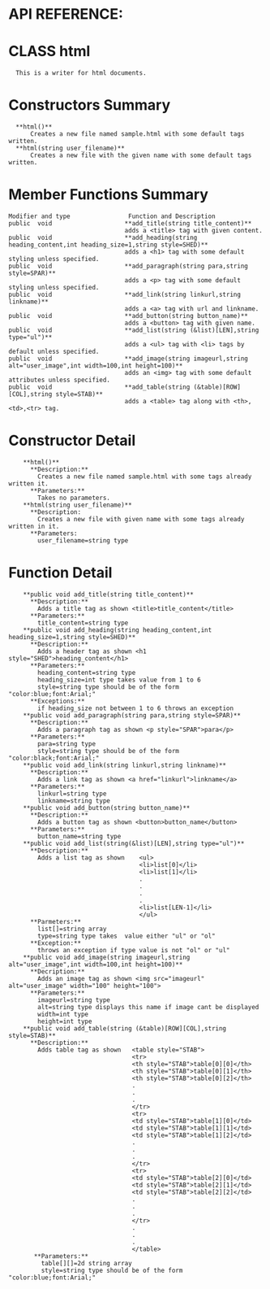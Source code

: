 # API REFERENCE:

# CLASS html
      This is a writer for html documents.
      
# Constructors Summary
      **html()**
          Creates a new file named sample.html with some default tags written. 
      **html(string user_filename)**
          Creates a new file with the given name with some default tags written.
     
# Member Functions Summary
    Modifier and type                Function and Description
    public  void                    **add_title(string title_content)**
                                    adds a <title> tag with given content.
    public  void                    **add_heading(string heading_content,int heading_size=1,string style=SHED)**
                                    adds a <h1> tag with some default styling unless specified.
    public  void                    **add_paragraph(string para,string style=SPAR)**
                                    adds a <p> tag with some default styling unless specified.
    public  void                    **add_link(string linkurl,string linkname)**
                                    adds a <a> tag with url and linkname.
    public  void                    **add_button(string button_name)**
                                    adds a <button> tag with given name.
    public  void                    **add_list(string (&list)[LEN],string type="ul")**
                                    adds a <ul> tag with <li> tags by default unless specified.
    public  void                    **add_image(string imageurl,string alt="user_image",int width=100,int height=100)**
                                    adds an <img> tag with some default attributes unless specified.
    public  void                    **add_table(string (&table)[ROW][COL],string style=STAB)**
                                    adds a <table> tag along with <th>,<td>,<tr> tag.
                                    
# Constructor Detail
        **html()**
          **Description:** 
            Creates a new file named sample.html with some tags already written it.
          **Parameters:**
            Takes no parameters.    
        **html(string user_filename)**
          **Description:
            Creates a new file with given name with some tags already written in it.
          **Parameters:
            user_filename=string type

# Function Detail
        **public void add_title(string title_content)**
          **Description:**
            Adds a title tag as shown <title>title_content</title>
          **Parameters:**
            title_content=string type
        **public void add_heading(string heading_content,int heading_size=1,string style=SHED)**
          **Description:**
            Adds a header tag as shown <h1 style="SHED">heading_content</h1>
          **Parameters:**
            heading_content=string type
            heading_size=int type takes value from 1 to 6
            style=string type should be of the form "color:blue;font:Arial;"
          **Exceptions:**
            if heading_size not between 1 to 6 throws an exception
        **public void add_paragraph(string para,string style=SPAR)**
          **Description:**
            Adds a paragraph tag as shown <p style="SPAR">para</p>
          **Parameters:**
            para=string type
            style=string type should be of the form "color:black;font:Arial;"
        **public void add_link(string linkurl,string linkname)**
          **Description:**
            Adds a link tag as shown <a href="linkurl">linkname</a>
          **Parameters:**
            linkurl=string type
            linkname=string type
        **public void add_button(string button_name)**
          **Description:**
            Adds a button tag as shown <button>button_name</button>
          **Parameters:**
            button_name=string type
        **public void add_list(string(&list)[LEN],string type="ul")**
          **Description:**
            Adds a list tag as shown    <ul>
                                        <li>list[0]</li>
                                        <li>list[1]</li>
                                        .
                                        .
                                        .
                                        .
                                        <li>list[LEN-1]</li>
                                        </ul>
          **Parmeters:**
            list[]=string array
            type=string type takes  value either "ul" or "ol" 
          **Exception:**
            throws an exception if type value is not "ol" or "ul"
        **public void add_image(string imageurl,string alt="user_image",int width=100,int height=100)**
          **Decription:**
            Adds an image tag as shown <img src="imageurl" alt="user_image" width="100" height="100">
          **Parameters:**
            imageurl=string type
            alt=string type displays this name if image cant be displayed
            width=int type
            height=int type
        **public void add_table(string (&table)[ROW][COL],string style=STAB)**
          **Description:**
            Adds table tag as shown   <table style="STAB">
                                      <tr>
                                      <th style="STAB">table[0][0]</th>
                                      <th style="STAB">table[0][1]</th>
                                      <th style="STAB">table[0][2]</th>
                                      .
                                      .
                                      .
                                      </tr>
                                      <tr>
                                      <td style="STAB">table[1][0]</td>
                                      <td style="STAB">table[1][1]</td>
                                      <td style="STAB">table[1][2]</td>
                                      .
                                      .
                                      .
                                      </tr>
                                      <tr>
                                      <td style="STAB">table[2][0]</td>
                                      <td style="STAB">table[2][1]</td>
                                      <td style="STAB">table[2][2]</td>
                                      .
                                      .
                                      .
                                      </tr>
                                      .
                                      .
                                      .
                                      </table>
           **Parameters:**
             table[][]=2d string array
             style=string type should be of the form "color:blue;font:Arial;"

